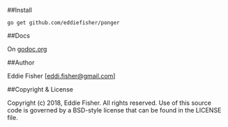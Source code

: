 [godoc.org]: http://godoc.org/github.com/eddiefisher/ponger "godoc.org"

##Install

    go get github.com/eddiefisher/ponger

##Docs

On [godoc.org][]

##Author

Eddie Fisher [eddi.fisher@gmail.com]

##Copyright & License

Copyright (c) 2018, Eddie Fisher.
All rights reserved.
Use of this source code is governed by a BSD-style license that can be
found in the LICENSE file.
